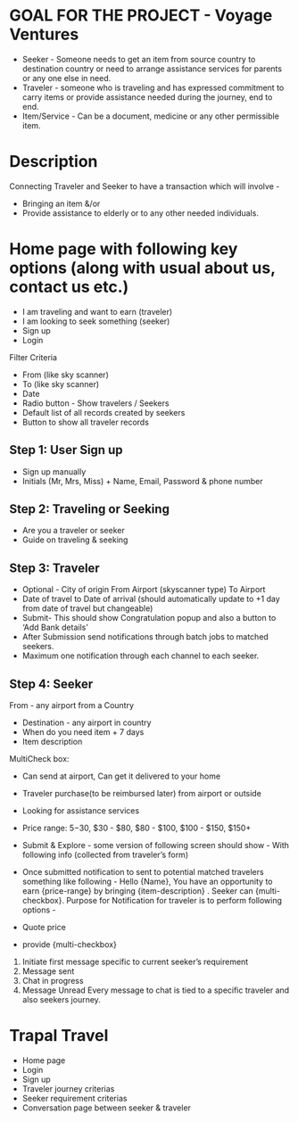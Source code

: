 # GOAL FOR THE PROJECT - Voyage Ventures
- Seeker - Someone needs to get an item from source country to destination country or need to arrange assistance services for parents or any one else in need.
- Traveler - someone who is traveling and has expressed commitment to carry items or provide assistance needed during the journey, end to end.
- Item/Service - Can be a document, medicine or any other permissible item.

# Description
Connecting Traveler and Seeker to have a transaction which will involve -
- Bringing an item &/or
- Provide assistance to elderly or to any other needed individuals.


# Home page with following key options (along with usual about us, contact us etc.)
- I am traveling and want to earn (traveler)
- I am looking to seek something (seeker)
- Sign up
- Login

Filter Criteria
- From (like sky scanner)
- To (like sky scanner)
- Date
- Radio button - Show travelers / Seekers
- Default list of all records created by seekers
- Button to show all traveler records

## Step 1: User Sign up
- Sign up manually
- Initials (Mr, Mrs, Miss) + Name, Email, Password & phone number

## Step 2: Traveling or Seeking
- Are you a traveler or seeker
- Guide on traveling & seeking

## Step 3: Traveler
- Optional - City of origin
 From Airport (skyscanner type) To Airport
- Date of travel to Date of arrival (should automatically update to +1 day from date of travel but changeable)
- Submit- This should show Congratulation popup and also a button to ‘Add Bank details’
- After Submission send notifications through batch jobs to matched seekers. 
- Maximum one notification through each channel to each seeker.

## Step 4: Seeker
From - any airport from a Country
- Destination - any airport in country
- When do you need item + 7 days
- Item description

MultiCheck box: 
- Can send at airport, Can get it delivered to your home
- Traveler purchase(to be reimbursed later) from airport or outside
- Looking for assistance services
- Price range: $5-$30, $30 - $80, $80 - $100, $100 - $150, $150+

- Submit & Explore - some version of following screen should show - With following info (collected from traveler’s form)
- Once submitted notification to sent to potential matched travelers something like following -
Hello {Name}, You have an opportunity to earn {price-range} by bringing {item-description} . Seeker can {multi-checkbox}.
Purpose for Notification for traveler is to perform following options -
- Quote price
- provide {multi-checkbox}
1. Initiate first message specific to current seeker’s requirement
2. Message sent
3. Chat in progress
4. Message Unread
Every message to chat is tied to a specific traveler and also seekers journey.

# Trapal Travel
- Home page
- Login
- Sign up
- Traveler journey criterias 
- Seeker requirement criterias
- Conversation page between seeker & traveler